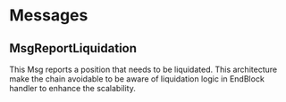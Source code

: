 # Messages

## MsgReportLiquidation

This Msg reports a position that needs to be liquidated.
This architecture make the chain avoidable to be aware of liquidation logic in EndBlock handler to enhance the scalability.
